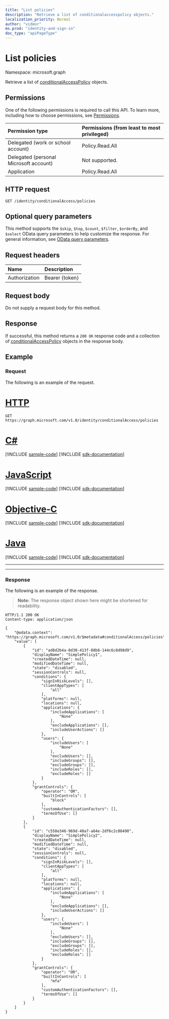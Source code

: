 ```yaml
---
title: "List policies"
description: "Retrieve a list of conditionalaccesspolicy objects."
localization_priority: Normal
author: "videor"
ms.prod: "identity-and-sign-in"
doc_type: "apiPageType"
---
```


# List policies

Namespace: microsoft.graph

Retrieve a list of [conditionalAccessPolicy](../resources/conditionalaccesspolicy.md) objects.

## Permissions

One of the following permissions is required to call this API. To learn more, including how to choose permissions, see [Permissions](/graph/permissions-reference).

| Permission type                        | Permissions (from least to most privileged) |
|:---------------------------------------|:--------------------------------------------|
| Delegated (work or school account)     | Policy.Read.All |
| Delegated (personal Microsoft account) | Not supported. |
| Application                            | Policy.Read.All |

## HTTP request

<!-- { "blockType": "ignored" } -->

```http
GET /identity/conditionalAccess/policies
```

## Optional query parameters

This method supports the `$skip`, `$top`, `$count`, `$filter`, `$orderBy`, and `$select` OData query parameters to help customize the response. For general information, see [OData query parameters](/graph/query-parameters).

## Request headers

| Name      |Description|
|:----------|:----------|
| Authorization | Bearer {token} |

## Request body

Do not supply a request body for this method.

## Response

If successful, this method returns a `200 OK` response code and a collection of [conditionalAccessPolicy](../resources/conditionalaccesspolicy.md) objects in the response body.

## Example

### Request

The following is an example of the request.

# [HTTP](#tab/http)
<!-- {
  "blockType": "request",
  "name": "get_policies"
}-->

```msgraph-interactive
GET https://graph.microsoft.com/v1.0/identity/conditionalAccess/policies
```
# [C#](#tab/csharp)
[!INCLUDE [sample-code](../includes/snippets/csharp/get-policies-csharp-snippets.md)]
[!INCLUDE [sdk-documentation](../includes/snippets/snippets-sdk-documentation-link.md)]

# [JavaScript](#tab/javascript)
[!INCLUDE [sample-code](../includes/snippets/javascript/get-policies-javascript-snippets.md)]
[!INCLUDE [sdk-documentation](../includes/snippets/snippets-sdk-documentation-link.md)]

# [Objective-C](#tab/objc)
[!INCLUDE [sample-code](../includes/snippets/objc/get-policies-objc-snippets.md)]
[!INCLUDE [sdk-documentation](../includes/snippets/snippets-sdk-documentation-link.md)]

# [Java](#tab/java)
[!INCLUDE [sample-code](../includes/snippets/java/get-policies-java-snippets.md)]
[!INCLUDE [sdk-documentation](../includes/snippets/snippets-sdk-documentation-link.md)]

---


---

### Response

The following is an example of the response.

> **Note:** The response object shown here might be shortened for readability.

<!-- {
  "blockType": "response",
  "truncated": false,
  "@odata.type": "microsoft.graph.conditionalAccessPolicy",
  "isCollection": true
} -->

```http
HTTP/1.1 200 OK
Content-type: application/json

{
    "@odata.context": "https://graph.microsoft.com/v1.0/$metadata#conditionalAccess/policies",
    "value": [
        {
            "id": "ad8d2b4a-8d30-413f-88b8-144c6c8d98d9",
            "displayName": "SimplePolicy1",
            "createdDateTime": null,
            "modifiedDateTime": null,
            "state": "disabled",
            "sessionControls": null,
            "conditions": {
                "signInRiskLevels": [],
                "clientAppTypes": [
                    "all"
                ],
                "platforms": null,
                "locations": null,
                "applications": {
                    "includeApplications": [
                        "None"
                    ],
                    "excludeApplications": [],
                    "includeUserActions": []
                },
                "users": {
                    "includeUsers": [
                        "None"
                    ],
                    "excludeUsers": [],
                    "includeGroups": [],
                    "excludeGroups": [],
                    "includeRoles": [],
                    "excludeRoles": []
                }
            },
            "grantControls": {
                "operator": "OR",
                "builtInControls": [
                    "block"
                ],
                "customAuthenticationFactors": [],
                "termsOfUse": []
            }
        },
        {
            "id": "c558e346-969d-40a7-a64e-2df6c2c88490",
            "displayName": "SimplePolicy2",
            "createdDateTime": null,
            "modifiedDateTime": null,
            "state": "disabled",
            "sessionControls": null,
            "conditions": {
                "signInRiskLevels": [],
                "clientAppTypes": [
                    "all"
                ],
                "platforms": null,
                "locations": null,
                "applications": {
                    "includeApplications": [
                        "None"
                    ],
                    "excludeApplications": [],
                    "includeUserActions": []
                },
                "users": {
                    "includeUsers": [
                        "None"
                    ],
                    "excludeUsers": [],
                    "includeGroups": [],
                    "excludeGroups": [],
                    "includeRoles": [],
                    "excludeRoles": []
                }
            },
            "grantControls": {
                "operator": "OR",
                "builtInControls": [
                    "mfa"
                ],
                "customAuthenticationFactors": [],
                "termsOfUse": []
            }
        }
    ]
}
```

<!-- uuid: 16cd6b66-4b1a-43a1-adaf-3a886856ed98
2019-02-04 14:57:30 UTC -->
<!-- {
  "type": "#page.annotation",
  "description": "List policies",
  "keywords": "",
  "section": "documentation",
  "tocPath": ""
}-->


